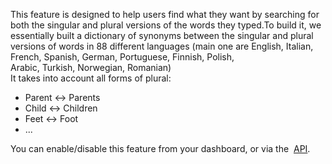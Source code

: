 This feature is designed to help users find what they want by searching for both the singular and plural versions of the words they typed.To build it, we essentially built a dictionary of synonyms between the singular and plural versions of words in 88 different languages (main one are English, Italian, French, Spanish, German, Portuguese, Finnish, Polish, Arabic, Turkish, Norwegian, Romanian)  
It takes into account all forms of plural:

*   Parent <-> Parents
*   Child <-> Children
*   Feet <-> Foot
*   ...

You can enable/disable this feature from your dashboard, or via the  [API](https://www.algolia.com/doc/ruby#full-text-search-parameters).